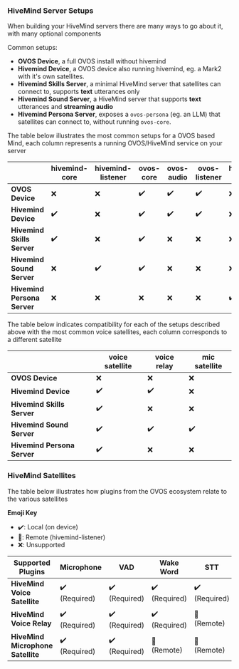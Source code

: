 ### HiveMind Server Setups

When building your HiveMind servers there are many ways to go about it, with many optional components

Common setups:

- **OVOS Device**, a full OVOS install without hivemind
- **Hivemind Device**, a OVOS device also running hivemind, eg. a Mark2 with it's own satellites.
- **Hivemind Skills Server**, a minimal HiveMind server that satellites can connect to, supports **text** utterances
  only
- **Hivemind Sound Server**, a HiveMind server that supports **text** utterances and **streaming audio**
- **Hivemind Persona Server**, exposes a `ovos-persona` (eg. an LLM) that satellites can connect to, without
  running `ovos-core`.

The table below illustrates the most common setups for a OVOS based Mind, each column represents a running OVOS/HiveMind
service on your server

|                             | **hivemind-core** | **hivemind-listener** | **ovos-core** | **ovos-audio** | **ovos-listener** | **hivemind-persona** |
|-----------------------------|-------------------|-----------------------|---------------|----------------|-------------------|----------------------|
| **OVOS Device**             | ❌                 | ❌                     | ✔️            | ✔️             | ✔️                | ❌                    | 
| **Hivemind Device**         | ✔️                | ❌                     | ✔️            | ✔️             | ✔️                | ❌                    | 
| **Hivemind Skills Server**  | ✔️                | ❌                     | ✔️            | ❌              | ❌                 | ❌                    | 
| **Hivemind Sound Server**   | ❌                 | ✔️                    | ✔️            | ❌              | ❌                 | ❌                    | 
| **Hivemind Persona Server** | ❌                 | ❌                     | ❌             | ❌              | ❌                 | ✔️                   | 

The table below indicates compatibility for each of the setups described above with the most common voice satellites,
each column corresponds to a different satellite

|                             | **voice satellite** | **voice relay** | **mic satellite** |
|-----------------------------|---------------------|-----------------|-------------------|
| **OVOS Device**             | ❌                   | ❌               | ❌                 |
| **Hivemind Device**         | ✔️                  | ✔️              | ❌                 |
| **Hivemind Skills Server**  | ✔️                  | ❌               | ❌                 |
| **Hivemind Sound Server**   | ✔️                  | ✔️              | ✔️                |
| **Hivemind Persona Server** | ✔️                  | ❌               | ❌                 |

### HiveMind Satellites

The table below illustrates how plugins from the OVOS ecosystem relate to the various satellites

**Emoji Key**

- ✔️: Local (on device)
- 📡: Remote (hivemind-listener)
- ❌: Unsupported

| Supported Plugins                 | **Microphone**   | **VAD**          | **Wake Word**    | **STT**          | **TTS**          | **Media Playback** | **Transformers**   | **PHAL**           |
|-----------------------------------|------------------|------------------|------------------|------------------|------------------|--------------------|--------------------|--------------------|
| **HiveMind Voice Satellite**      | ✔️<br>(Required) | ✔️<br>(Required) | ✔️<br>(Required) | ✔️<br>(Required) | ✔️<br>(Required) | ✔️<br>(Optional)   | ✔️<br>(Optional)   | ✔️<br>(Optional)   |
| **HiveMind Voice Relay**          | ✔️<br>(Required) | ✔️<br>(Required) | ✔️<br>(Required) | 📡<br>(Remote)   | 📡<br>(Remote)   | ✔️<br>(Optional)   | ✔️<br>(Optional)   | ✔️<br>(Optional)   |
| **HiveMind Microphone Satellite** | ✔️<br>(Required) | ✔️<br>(Required) | 📡<br>(Remote)   | 📡<br>(Remote)   | 📡<br>(Remote)   | ❌<br>(Unsupported) | ❌<br>(Unsupported) | ❌<br>(Unsupported) |
